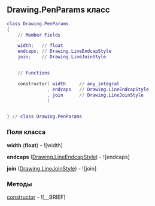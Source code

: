 ## Drawing.PenParams класс


```lua
class Drawing.PenParams
{
    // Member Fields

    width;   // float
    endcaps; // Drawing.LineEndcapStyle
    join;    // Drawing.LineJoinStyle


    // Functions

    constructor( width     // any_integral
               , endcaps   // Drawing.LineEndcapStyle
               , join      // Drawing.LineJoinStyle
               )


} // class Drawing.PenParams
```



### Поля класса

**width** (**float**) - ![width]

**endcaps** ([Drawing.LineEndcapStyle](../Drawing/LineEndcapStyle.md)) - ![endcaps]

**join** ([Drawing.LineJoinStyle](../Drawing/LineJoinStyle.md)) - ![join]


### Методы


[constructor](../Drawing/PenParams/constructor.md) - ![__BRIEF]



